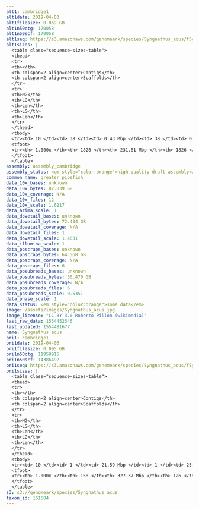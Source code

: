 ```yaml
---
alt1: cambridge1
alt1date: 2019-04-03
alt1filesize: 0.069 GB
alt1n50ctg: 170058
alt1n50scf: 170058
alt1seq: https://s3.amazonaws.com/genomeark/species/Syngnathus_acus/fSynAcu1/assembly_cambridge/fSynAcu1.alt.asm.20190403.fasta.gz
alt1sizes: |
  <table class="sequence-sizes-table">
  <thead>
  <tr>
  <th></th>
  <th colspan=2 align=center>Contigs</th>
  <th colspan=2 align=center>Scaffolds</th>
  </tr>
  <tr>
  <th>NG</th>
  <th>LG</th>
  <th>Len</th>
  <th>LG</th>
  <th>Len</th>
  </tr>
  </thead>
  <tbody>
  <tr><td> 10 </td><td> 38 </td><td> 0.43 Mbp </td><td> 38 </td><td> 0.43 Mbp </td></tr>  <tr><td> 20 </td><td> 100 </td><td> 0.33 Mbp </td><td> 100 </td><td> 0.33 Mbp </td></tr>  <tr><td> 30 </td><td> 179 </td><td> 0.26 Mbp </td><td> 179 </td><td> 0.26 Mbp </td></tr>  <tr><td> 40 </td><td> 278 </td><td> 0.21 Mbp </td><td> 278 </td><td> 0.21 Mbp </td></tr>  <tr style="background-color:#cccccc;"><td> 50 </td><td> 399 </td><td> 0.17 Mbp </td><td> 399 </td><td> 0.17 Mbp </td></tr>  <tr><td> 60 </td><td> 550 </td><td> 0.14 Mbp </td><td> 550 </td><td> 0.14 Mbp </td></tr>  <tr><td> 70 </td><td> 736 </td><td> 0.11 Mbp </td><td> 736 </td><td> 0.11 Mbp </td></tr>  <tr><td> 80 </td><td> 968 </td><td> 89.53 Kbp </td><td> 968 </td><td> 89.53 Kbp </td></tr>  <tr><td> 90 </td><td> 1267 </td><td> 65.69 Kbp </td><td> 1267 </td><td> 65.69 Kbp </td></tr>  <tr><td> 100 </td><td> 1825 </td><td> 20  bp </td><td> 1825 </td><td> 20  bp </td></tr>  </tbody>
  <tfoot>
  <tr><th> 1.000x </th><th> 1826 </th><th> 231.81 Mbp </th><th> 1826 </th><th> 231.81 Mbp </th></tr>
  </tfoot>
  </table>
assembly: assembly_cambridge
assembly_status: <em style="color:orange">high-quality draft assembly</em>
common_name: greater pipefish
data_10x_bases: unknown
data_10x_bytes: 82.039 GB
data_10x_coverage: N/A
data_10x_files: 12
data_10x_scale: 1.6217
data_arima_scale: 1
data_dovetail_bases: unknown
data_dovetail_bytes: 72.434 GB
data_dovetail_coverage: N/A
data_dovetail_files: 1
data_dovetail_scale: 1.4631
data_illumina_scale: 1
data_pbscraps_bases: unknown
data_pbscraps_bytes: 64.568 GB
data_pbscraps_coverage: N/A
data_pbscraps_files: 6
data_pbsubreads_bases: unknown
data_pbsubreads_bytes: 50.470 GB
data_pbsubreads_coverage: N/A
data_pbsubreads_files: 6
data_pbsubreads_scale: 0.5351
data_phase_scale: 1
data_status: <em style="color:orange">some data</em>
image: /assets/images/Syngnathus_acus.jpg
image_license: "CC BY 3.0 Roberto Pillon (wikimedia)"
last_raw_data: 1554452546
last_updated: 1554481677
name: Syngnathus acus
pri1: cambridge1
pri1date: 2019-04-03
pri1filesize: 0.095 GB
pri1n50ctg: 11959915
pri1n50scf: 14386492
pri1seq: https://s3.amazonaws.com/genomeark/species/Syngnathus_acus/fSynAcu1/assembly_cambridge/fSynAcu1.pri.asm.20190403.fasta.gz
pri1sizes: |
  <table class="sequence-sizes-table">
  <thead>
  <tr>
  <th></th>
  <th colspan=2 align=center>Contigs</th>
  <th colspan=2 align=center>Scaffolds</th>
  </tr>
  <tr>
  <th>NG</th>
  <th>LG</th>
  <th>Len</th>
  <th>LG</th>
  <th>Len</th>
  </tr>
  </thead>
  <tbody>
  <tr><td> 10 </td><td> 1 </td><td> 21.59 Mbp </td><td> 1 </td><td> 25.37 Mbp </td></tr>  <tr><td> 20 </td><td> 2 </td><td> 20.01 Mbp </td><td> 2 </td><td> 20.98 Mbp </td></tr>  <tr><td> 30 </td><td> 5 </td><td> 14.54 Mbp </td><td> 4 </td><td> 18.45 Mbp </td></tr>  <tr><td> 40 </td><td> 7 </td><td> 12.36 Mbp </td><td> 6 </td><td> 14.97 Mbp </td></tr>  <tr style="background-color:#cccccc;"><td> 50 </td><td> 10 </td><td style="background-color:#88ff88;"> 11.96 Mbp </td><td> 8 </td><td style="background-color:#88ff88;"> 14.39 Mbp </td></tr>  <tr><td> 60 </td><td> 13 </td><td> 10.56 Mbp </td><td> 10 </td><td> 14.16 Mbp </td></tr>  <tr><td> 70 </td><td> 16 </td><td> 8.69 Mbp </td><td> 13 </td><td> 11.77 Mbp </td></tr>  <tr><td> 80 </td><td> 20 </td><td> 7.08 Mbp </td><td> 16 </td><td> 10.06 Mbp </td></tr>  <tr><td> 90 </td><td> 25 </td><td> 5.33 Mbp </td><td> 20 </td><td> 7.33 Mbp </td></tr>  <tr><td> 100 </td><td> 157 </td><td> 3.53 Kbp </td><td> 125 </td><td> 28.06 Kbp </td></tr>  </tbody>
  <tfoot>
  <tr><th> 1.000x </th><th> 158 </th><th> 327.37 Mbp </th><th> 126 </th><th> 327.38 Mbp </th></tr>
  </tfoot>
  </table>
s3: s3://genomeark/species/Syngnathus_acus
taxon_id: 161584
---
```

